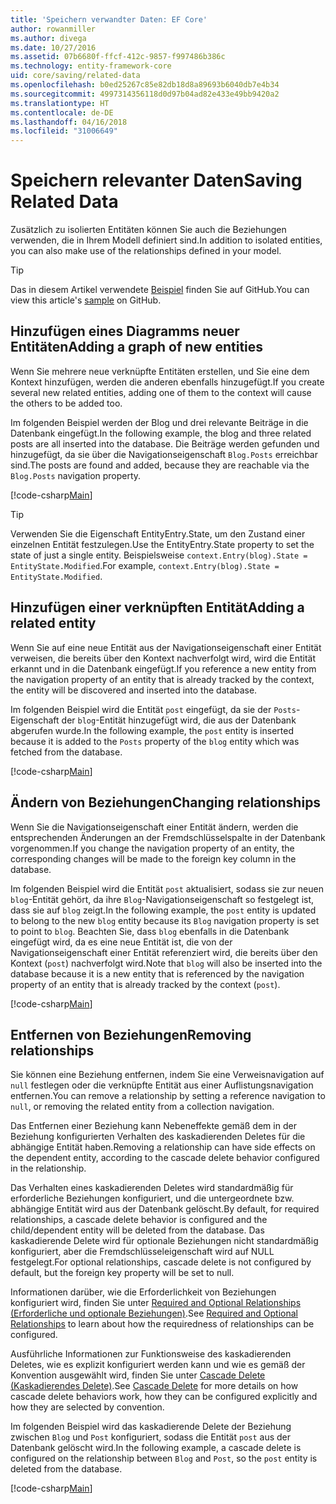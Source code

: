 ```yaml
---
title: 'Speichern verwandter Daten: EF Core'
author: rowanmiller
ms.author: divega
ms.date: 10/27/2016
ms.assetid: 07b6680f-ffcf-412c-9857-f997486b386c
ms.technology: entity-framework-core
uid: core/saving/related-data
ms.openlocfilehash: b0ed25267c85e82db18d8a89693b6040db7e4b34
ms.sourcegitcommit: 4997314356118d0d97b04ad82e433e49bb9420a2
ms.translationtype: HT
ms.contentlocale: de-DE
ms.lasthandoff: 04/16/2018
ms.locfileid: "31006649"
---
```

# <a name="saving-related-data"></a><span data-ttu-id="cbbc8-102">Speichern relevanter Daten</span><span class="sxs-lookup"><span data-stu-id="cbbc8-102">Saving Related Data</span></span>

<span data-ttu-id="cbbc8-103">Zusätzlich zu isolierten Entitäten können Sie auch die Beziehungen verwenden, die in Ihrem Modell definiert sind.</span><span class="sxs-lookup"><span data-stu-id="cbbc8-103">In addition to isolated entities, you can also make use of the relationships defined in your model.</span></span>

> [!TIP]  
> <span data-ttu-id="cbbc8-104">Das in diesem Artikel verwendete [Beispiel](https://github.com/aspnet/EntityFramework.Docs/tree/master/samples/core/Saving/Saving/RelatedData/) finden Sie auf GitHub.</span><span class="sxs-lookup"><span data-stu-id="cbbc8-104">You can view this article's [sample](https://github.com/aspnet/EntityFramework.Docs/tree/master/samples/core/Saving/Saving/RelatedData/) on GitHub.</span></span>

## <a name="adding-a-graph-of-new-entities"></a><span data-ttu-id="cbbc8-105">Hinzufügen eines Diagramms neuer Entitäten</span><span class="sxs-lookup"><span data-stu-id="cbbc8-105">Adding a graph of new entities</span></span>

<span data-ttu-id="cbbc8-106">Wenn Sie mehrere neue verknüpfte Entitäten erstellen, und Sie eine dem Kontext hinzufügen, werden die anderen ebenfalls hinzugefügt.</span><span class="sxs-lookup"><span data-stu-id="cbbc8-106">If you create several new related entities, adding one of them to the context will cause the others to be added too.</span></span>

<span data-ttu-id="cbbc8-107">Im folgenden Beispiel werden der Blog und drei relevante Beiträge in die Datenbank eingefügt.</span><span class="sxs-lookup"><span data-stu-id="cbbc8-107">In the following example, the blog and three related posts are all inserted into the database.</span></span> <span data-ttu-id="cbbc8-108">Die Beiträge werden gefunden und hinzugefügt, da sie über die Navigationseigenschaft `Blog.Posts` erreichbar sind.</span><span class="sxs-lookup"><span data-stu-id="cbbc8-108">The posts are found and added, because they are reachable via the `Blog.Posts` navigation property.</span></span>

[!code-csharp[Main](../../../samples/core/Saving/Saving/RelatedData/Sample.cs#AddingGraphOfEntities)]

> [!TIP]  
> <span data-ttu-id="cbbc8-109">Verwenden Sie die Eigenschaft EntityEntry.State, um den Zustand einer einzelnen Entität festzulegen.</span><span class="sxs-lookup"><span data-stu-id="cbbc8-109">Use the EntityEntry.State property to set the state of just a single entity.</span></span> <span data-ttu-id="cbbc8-110">Beispielsweise `context.Entry(blog).State = EntityState.Modified`.</span><span class="sxs-lookup"><span data-stu-id="cbbc8-110">For example, `context.Entry(blog).State = EntityState.Modified`.</span></span>

## <a name="adding-a-related-entity"></a><span data-ttu-id="cbbc8-111">Hinzufügen einer verknüpften Entität</span><span class="sxs-lookup"><span data-stu-id="cbbc8-111">Adding a related entity</span></span>

<span data-ttu-id="cbbc8-112">Wenn Sie auf eine neue Entität aus der Navigationseigenschaft einer Entität verweisen, die bereits über den Kontext nachverfolgt wird, wird die Entität erkannt und in die Datenbank eingefügt.</span><span class="sxs-lookup"><span data-stu-id="cbbc8-112">If you reference a new entity from the navigation property of an entity that is already tracked by the context, the entity will be discovered and inserted into the database.</span></span>

<span data-ttu-id="cbbc8-113">Im folgenden Beispiel wird die Entität `post` eingefügt, da sie der `Posts`-Eigenschaft der `blog`-Entität hinzugefügt wird, die aus der Datenbank abgerufen wurde.</span><span class="sxs-lookup"><span data-stu-id="cbbc8-113">In the following example, the `post` entity is inserted because it is added to the `Posts` property of the `blog` entity which was fetched from the database.</span></span>

[!code-csharp[Main](../../../samples/core/Saving/Saving/RelatedData/Sample.cs#AddingRelatedEntity)]

## <a name="changing-relationships"></a><span data-ttu-id="cbbc8-114">Ändern von Beziehungen</span><span class="sxs-lookup"><span data-stu-id="cbbc8-114">Changing relationships</span></span>

<span data-ttu-id="cbbc8-115">Wenn Sie die Navigationseigenschaft einer Entität ändern, werden die entsprechenden Änderungen an der Fremdschlüsselspalte in der Datenbank vorgenommen.</span><span class="sxs-lookup"><span data-stu-id="cbbc8-115">If you change the navigation property of an entity, the corresponding changes will be made to the foreign key column in the database.</span></span>

<span data-ttu-id="cbbc8-116">Im folgenden Beispiel wird die Entität `post` aktualisiert, sodass sie zur neuen `blog`-Entität gehört, da ihre `Blog`-Navigationseigenschaft so festgelegt ist, dass sie auf `blog` zeigt.</span><span class="sxs-lookup"><span data-stu-id="cbbc8-116">In the following example, the `post` entity is updated to belong to the new `blog` entity because its `Blog` navigation property is set to point to `blog`.</span></span> <span data-ttu-id="cbbc8-117">Beachten Sie, dass `blog` ebenfalls in die Datenbank eingefügt wird, da es eine neue Entität ist, die von der Navigationseigenschaft einer Entität referenziert wird, die bereits über den Kontext (`post`) nachverfolgt wird.</span><span class="sxs-lookup"><span data-stu-id="cbbc8-117">Note that `blog` will also be inserted into the database because it is a new entity that is referenced by the navigation property of an entity that is already tracked by the context (`post`).</span></span>

[!code-csharp[Main](../../../samples/core/Saving/Saving/RelatedData/Sample.cs#ChangingRelationships)]

## <a name="removing-relationships"></a><span data-ttu-id="cbbc8-118">Entfernen von Beziehungen</span><span class="sxs-lookup"><span data-stu-id="cbbc8-118">Removing relationships</span></span>

<span data-ttu-id="cbbc8-119">Sie können eine Beziehung entfernen, indem Sie eine Verweisnavigation auf `null` festlegen oder die verknüpfte Entität aus einer Auflistungsnavigation entfernen.</span><span class="sxs-lookup"><span data-stu-id="cbbc8-119">You can remove a relationship by setting a reference navigation to `null`, or removing the related entity from a collection navigation.</span></span>

<span data-ttu-id="cbbc8-120">Das Entfernen einer Beziehung kann Nebeneffekte gemäß dem in der Beziehung konfigurierten Verhalten des kaskadierenden Deletes für die abhängige Entität haben.</span><span class="sxs-lookup"><span data-stu-id="cbbc8-120">Removing a relationship can have side effects on the dependent entity, according to the cascade delete behavior configured in the relationship.</span></span>

<span data-ttu-id="cbbc8-121">Das Verhalten eines kaskadierenden Deletes wird standardmäßig für erforderliche Beziehungen konfiguriert, und die untergeordnete bzw. abhängige Entität wird aus der Datenbank gelöscht.</span><span class="sxs-lookup"><span data-stu-id="cbbc8-121">By default, for required relationships, a cascade delete behavior is configured and the child/dependent entity will be deleted from the database.</span></span> <span data-ttu-id="cbbc8-122">Das kaskadierende Delete wird für optionale Beziehungen nicht standardmäßig konfiguriert, aber die Fremdschlüsseleigenschaft wird auf NULL festgelegt.</span><span class="sxs-lookup"><span data-stu-id="cbbc8-122">For optional relationships, cascade delete is not configured by default, but the foreign key property will be set to null.</span></span>

<span data-ttu-id="cbbc8-123">Informationen darüber, wie die Erforderlichkeit von Beziehungen konfiguriert wird, finden Sie unter [Required and Optional Relationships (Erforderliche und optionale Beziehungen)](../modeling/relationships.md#required-and-optional-relationships).</span><span class="sxs-lookup"><span data-stu-id="cbbc8-123">See [Required and Optional Relationships](../modeling/relationships.md#required-and-optional-relationships) to learn about how the requiredness of relationships can be configured.</span></span>

<span data-ttu-id="cbbc8-124">Ausführliche Informationen zur Funktionsweise des kaskadierenden Deletes, wie es explizit konfiguriert werden kann und wie es gemäß der Konvention ausgewählt wird, finden Sie unter [Cascade Delete (Kaskadierendes Delete)](cascade-delete.md).</span><span class="sxs-lookup"><span data-stu-id="cbbc8-124">See [Cascade Delete](cascade-delete.md) for more details on how cascade delete behaviors work, how they can be configured explicitly and  how they are selected by convention.</span></span>

<span data-ttu-id="cbbc8-125">Im folgenden Beispiel wird das kaskadierende Delete der Beziehung zwischen `Blog` und `Post` konfiguriert, sodass die Entität `post` aus der Datenbank gelöscht wird.</span><span class="sxs-lookup"><span data-stu-id="cbbc8-125">In the following example, a cascade delete is configured on the relationship between `Blog` and `Post`, so the `post` entity is deleted from the database.</span></span>

[!code-csharp[Main](../../../samples/core/Saving/Saving/RelatedData/Sample.cs#RemovingRelationships)]

